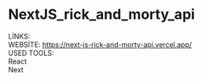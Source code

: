 # NextJS_rick_and_morty_api<br/>
LİNKS:<br/>
WEBSİTE: https://next-js-rick-and-morty-api.vercel.app/ <br/>
USED TOOLS:<br/>
React<br/>
Next<br/>

